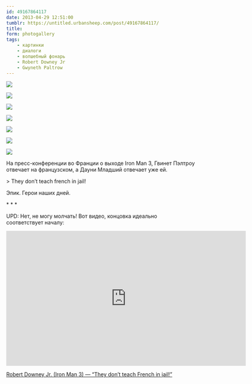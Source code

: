```yaml
---
id: 49167864117
date: 2013-04-29 12:51:00
tumblr: https://untitled.urbansheep.com/post/49167864117/
title:
form: photogallery
tags:
    - картинки
    - диалоги
    - волшебный фонарь
    - Robert Downey Jr
    - Gwyneth Paltrow
---
```


<div class="gallery">

![](@/assets/media/49167864117_1.png)

![](@/assets/media/49167864117_2.gif)

![](@/assets/media/49167864117_3.gif)

![](@/assets/media/49167864117_4.gif)

![](@/assets/media/49167864117_5.gif)

![](@/assets/media/49167864117_6.gif)

![](@/assets/media/49167864117_7.gif)

</div>

<p>На пресс-конференции во Франции о выходе Iron Man 3, Гвинет Пэлтроу отвечает на французском, а Дауни Младший отвечает уже ей.</p>

<p>&gt; They don&rsquo;t teach french in jail!</p>

<p>Эпик. Герои наших дней.</p>

<p class="splitter">* * *</p>

<p>UPD: Нет, не могу молчать! Вот видео, концовка идеально соответствует началу:</p>

<div class="embed-youtube">
<iframe width="640" height="360" src="http://www.youtube.com/embed/MtsnChpYtlw?rel=0" frameborder="0"></iframe>
</div>

<p><a href="http://www.youtube.com/watch?feature=player_embedded&amp;v=MtsnChpYtlw">Robert Downey Jr. (Iron Man 3) — “They don&rsquo;t teach French in jail!”</a></p>
